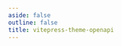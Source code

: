 ```yaml
---
aside: false
outline: false
title: vitepress-theme-openapi
---
```


<script setup lang="ts">
import { useRoute, useData } from 'vitepress'
import { useOpenapi } from 'vitepress-theme-openapi'
import spec from '../../public/argentina/openapi.json'

const route = useRoute()

const { isDark } = useData()

const openapi = useOpenapi()
openapi.setSpec(spec)

const operationId = route.data.params.operationId
</script>

<OAOperation :operationId="operationId" :isDark="isDark"></OAOperation>
